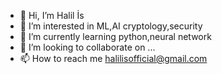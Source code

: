 - 👋 Hi, I’m Halil İs
- 👀 I’m interested in ML,AI  cryptology,security  
- 🌱 I’m currently learning python,neural network
- 💞️ I’m looking to collaborate on ...
- 📫 How to reach me halilisofficial@gmail.com

<!---
halilisofficial/halilisofficial is a ✨ special ✨ repository because its `README.md` (this file) appears on your GitHub profile.
You can click the Preview link to take a look at your changes.
--->
